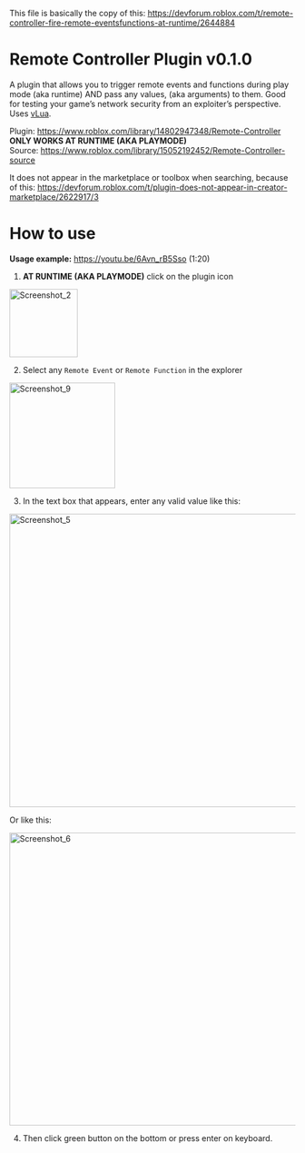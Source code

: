This file is basically the copy of this: https://devforum.roblox.com/t/remote-controller-fire-remote-eventsfunctions-at-runtime/2644884

# Remote Controller Plugin v0.1.0
A plugin that allows you to trigger remote events and functions during play mode (aka runtime) AND pass any values, (aka arguments) to them. Good for testing your game’s network security from an exploiter’s perspective. Uses [vLua](https://devforum.roblox.com/t/vlua-loadstring-reimplemented-in-lua/2495756).

Plugin: https://www.roblox.com/library/14802947348/Remote-Controller \
**ONLY WORKS AT RUNTIME (AKA PLAYMODE)** \
Source: https://www.roblox.com/library/15052192452/Remote-Controller-source

It does not appear in the marketplace or toolbox when searching, because of this: 
https://devforum.roblox.com/t/plugin-does-not-appear-in-creator-marketplace/2622917/3

# How to use
**Usage example:** https://youtu.be/6Avn_rB5Sso (1:20)

1. **AT RUNTIME (AKA PLAYMODE)** click on the plugin icon

<img width="120" alt="Screenshot_2" src="https://github.com/martytyty2098/Remote-Controller-Plugin/assets/108870368/54023876-47e3-41b1-b33d-787781812ce4">

2. Select any `Remote Event` or `Remote Function` in the explorer

<img width="186" alt="Screenshot_9" src="https://github.com/martytyty2098/Remote-Controller-Plugin/assets/108870368/e3a6effe-7c38-48c5-9411-cec205f89a53">

3. In the text box that appears, enter any valid value like this:

<img width="517" alt="Screenshot_5" src="https://github.com/martytyty2098/Remote-Controller-Plugin/assets/108870368/a652f91e-c8c2-4782-86a0-c4e3f2381340">

Or like this:

<img width="516" alt="Screenshot_6" src="https://github.com/martytyty2098/Remote-Controller-Plugin/assets/108870368/ebe51014-6df1-44bd-8c30-410de5c559ba">

4. Then click green button on the bottom or press enter on keyboard.
